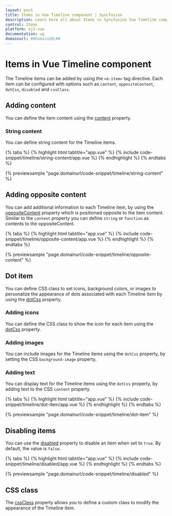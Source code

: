 ```yaml
---
layout: post
title: Items in Vue Timeline component | Syncfusion
description: Learn here all about Items in Syncfusion Vue Timeline component of Syncfusion Essential JS 2 and more.
control: Items 
platform: ej2-vue
documentation: ug
domainurl: ##DomainURL##
---
```


# Items in Vue Timeline component

The Timeline items can be added by using the `<e-item>` tag directive. Each item can be configured with options such as `content`, `oppositeContent`, `dotCss`, `disabled` and `cssClass`.

## Adding content

You can define the item content using the [content](https://ej2.syncfusion.com/vue/documentation/api/timeline/timelineItem/#content) property.

### String content

You can define string content for the Timeline items.

{% tabs %}
{% highlight html tabtitle="app.vue" %}
{% include code-snippet/timeline/string-content/app.vue %}
{% endhighlight %}
{% endtabs %}
        
{% previewsample "page.domainurl/code-snippet/timeline/string-content" %}

## Adding opposite content

You can add additional information to each Timeline item, by using the [oppositeContent](https://ej2.syncfusion.com/vue/documentation/api/timeline/timelineItem/#oppositecontent) property which is positioned opposite to the item content. Similar to the `content` property you can define `string` or `function` as contents to the oppositeContent.

{% tabs %}
{% highlight html tabtitle="app.vue" %}
{% include code-snippet/timeline/opposite-content/app.vue %}
{% endhighlight %}
{% endtabs %}
        
{% previewsample "page.domainurl/code-snippet/timeline/opposite-content" %}

## Dot item

You can define CSS class to set icons, background colors, or images to personalize the appearance of dots associated with each Timeline item by using the [dotCss](https://ej2.syncfusion.com/vue/documentation/api/timeline/timelineItem/#dotcss) property.

### Adding icons

You can define the CSS class to show the icon for each item using the [dotCss](https://ej2.syncfusion.com/vue/documentation/api/timeline/timelineItem/#dotcss) property.

### Adding images

You can include images for the Timeline items using the `dotCss` property, by setting the CSS `background-image` property.

### Adding text

You can display text for the Timeline items using the `dotCss` property, by adding text to the CSS `content` property.

{% tabs %}
{% highlight html tabtitle="app.vue" %}
{% include code-snippet/timeline/dot-item/app.vue %}
{% endhighlight %}
{% endtabs %}
        
{% previewsample "page.domainurl/code-snippet/timeline/dot-item" %}

## Disabling items

You can use the [disabled](https://ej2.syncfusion.com/vue/documentation/api/timeline/timelineItem/#disabled) property to disable an item when set to `true`. By default, the value is `false`.

{% tabs %}
{% highlight html tabtitle="app.vue" %}
{% include code-snippet/timeline/disabled/app.vue %}
{% endhighlight %}
{% endtabs %}
        
{% previewsample "page.domainurl/code-snippet/timeline/disabled" %}

## CSS class

The [cssClass](https://ej2.syncfusion.com/vue/documentation/api/timeline/timelineItem/#cssclass) property allows you to define a custom class to modify the appearance of the Timeline item.
